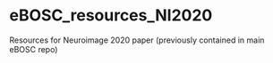 # eBOSC_resources_NI2020
Resources for Neuroimage 2020 paper (previously contained in main eBOSC repo)
